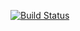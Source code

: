 [![Build Status](https://travis-ci.org/halcat0x15a/txtlib.png?branch=master)](https://travis-ci.org/halcat0x15a/txtlib)
